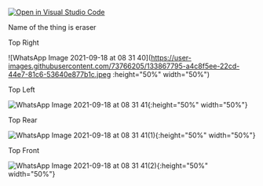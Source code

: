 [![Open in Visual Studio Code](https://classroom.github.com/assets/open-in-vscode-f059dc9a6f8d3a56e377f745f24479a46679e63a5d9fe6f495e02850cd0d8118.svg)](https://classroom.github.com/online_ide?assignment_repo_id=5665317&assignment_repo_type=AssignmentRepo)

Name of the thing is eraser

Top Right

![WhatsApp Image 2021-09-18 at 08 31 40](https://user-images.githubusercontent.com/73766205/133867795-a4c8f5ee-22cd-44e7-81c6-53640e877b1c.jpeg :height="50%" width="50%")

Top Left

![WhatsApp Image 2021-09-18 at 08 31 41](https://user-images.githubusercontent.com/73766205/133867799-543c4293-ad7b-4996-8b88-3056d2e7a5f9.jpeg){:height="50%" width="50%"}

Top Rear

![WhatsApp Image 2021-09-18 at 08 31 41(1)](https://user-images.githubusercontent.com/73766205/133867803-ace642b0-ae8f-4fea-97dc-860473023552.jpeg){:height="50%" width="50%"}

Top Front

![WhatsApp Image 2021-09-18 at 08 31 41(2)](https://user-images.githubusercontent.com/73766205/133867807-48697ace-50c6-479d-a423-7a770fdb50e1.jpeg){:height="50%" width="50%"}
